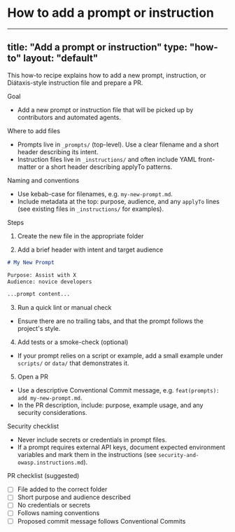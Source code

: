 # How to add a prompt or instruction
---
title: "Add a prompt or instruction"
type: "how-to"
layout: "default"
---

This how-to recipe explains how to add a new prompt, instruction, or Diátaxis-style instruction file and prepare a PR.

Goal
- Add a new prompt or instruction file that will be picked up by contributors and automated agents.

Where to add files
- Prompts live in `_prompts/` (top-level). Use a clear filename and a short header describing its intent.
- Instruction files live in `_instructions/` and often include YAML front-matter or a short header describing applyTo patterns.

Naming and conventions
- Use kebab-case for filenames, e.g. `my-new-prompt.md`.
- Include metadata at the top: purpose, audience, and any `applyTo` lines (see existing files in `_instructions/` for examples).

Steps

1. Create the new file in the appropriate folder

2. Add a brief header with intent and target audience

```markdown
# My New Prompt

Purpose: Assist with X
Audience: novice developers

...prompt content...
```

3. Run a quick lint or manual check
- Ensure there are no trailing tabs, and that the prompt follows the project's style.

4. Add tests or a smoke-check (optional)
- If your prompt relies on a script or example, add a small example under `scripts/` or `data/` that demonstrates it.

5. Open a PR
- Use a descriptive Conventional Commit message, e.g. `feat(prompts): add my-new-prompt.md`.
- In the PR description, include: purpose, example usage, and any security considerations.

Security checklist
- Never include secrets or credentials in prompt files.
- If a prompt requires external API keys, document expected environment variables and mark them in the instructions (see `security-and-owasp.instructions.md`).

PR checklist (suggested)
- [ ] File added to the correct folder
- [ ] Short purpose and audience described
- [ ] No credentials or secrets
- [ ] Follows naming conventions
- [ ] Proposed commit message follows Conventional Commits
